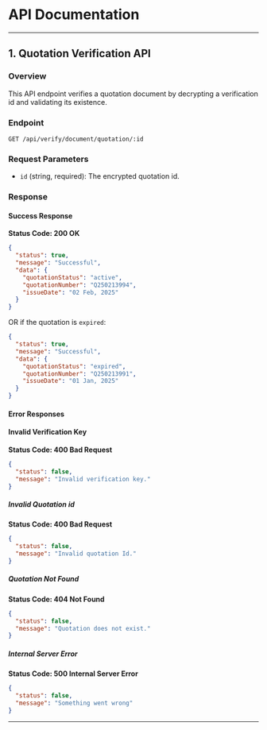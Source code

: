 # API Documentation

---

## 1. Quotation Verification API

### Overview

This API endpoint verifies a quotation document by decrypting a verification id and validating its existence.

### Endpoint

`GET /api/verify/document/quotation/:id`

### Request Parameters

- `id` (string, required): The encrypted quotation id.

### Response

#### Success Response

**Status Code: 200 OK**

```json
{
  "status": true,
  "message": "Successful",
  "data": {
    "quotationStatus": "active",
    "quotationNumber": "Q250213994",
    "issueDate": "02 Feb, 2025"
  }
}
```

OR if the quotation is `expired`:

```json
{
  "status": true,
  "message": "Successful",
  "data": {
    "quotationStatus": "expired",
    "quotationNumber": "Q250213991",
    "issueDate": "01 Jan, 2025"
  }
}
```

#### Error Responses

#### Invalid Verification Key

**Status Code: 400 Bad Request**

```json
{
  "status": false,
  "message": "Invalid verification key."
}
```

##### Invalid Quotation id

**Status Code: 400 Bad Request**

```json
{
  "status": false,
  "message": "Invalid quotation Id."
}
```

##### Quotation Not Found

**Status Code: 404 Not Found**

```json
{
  "status": false,
  "message": "Quotation does not exist."
}
```

##### Internal Server Error

**Status Code: 500 Internal Server Error**

```json
{
  "status": false,
  "message": "Something went wrong"
}
```

---
